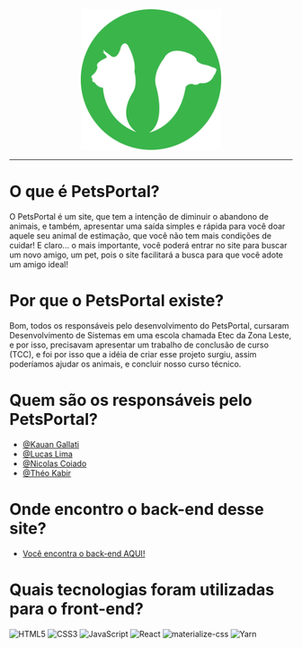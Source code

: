 <div align="center">
  <img src="src/images/Logo.svg " alt="LogoPetsPortal" width="250"/>
  
  ***
  
</div>

<div align="left">

 # O que é PetsPortal?

 <p> O PetsPortal é um site, que tem a intenção de diminuir o abandono de animais, e também, apresentar uma saída simples e rápida para você doar aquele seu animal de estimação, que você não tem mais condições de cuidar! E claro... o mais importante, você poderá entrar no site para buscar um novo amigo, um pet, pois o site facilitará a busca para que você adote um amigo ideal! </p>
 
  # Por que o PetsPortal existe?
  
  <p>Bom, todos os responsáveis pelo desenvolvimento do PetsPortal, cursaram Desenvolvimento de Sistemas em uma escola chamada Etec da Zona Leste, e por isso, precisavam apresentar um trabalho de conclusão de curso (TCC), e foi por isso que a idéia de criar esse projeto surgiu, assim poderíamos ajudar os animais, e concluir nosso curso técnico. </p>
  
  # Quem são os responsáveis pelo PetsPortal?
   * [@Kauan Gallati](https://www.instagram.com/_gallati_/)
   * [@Lucas Lima](https://github.com/LucasAna2)
   * [@Nicolas Coiado](https://github.com/NicolasCoiado)
   * [@Théo Kabir](https://github.com/theokabir)
   
  # Onde encontro o back-end desse site?
  * [Você encontra o back-end AQUI!](https://github.com/theokabir/TCC-Pets-Portal-API)
 
  # Quais tecnologias foram utilizadas para o front-end?
 
   ![HTML5](https://img.shields.io/badge/html5-%23E34F26.svg?style=for-the-badge&logo=html5&logoColor=white)
   ![CSS3](https://img.shields.io/badge/css3-%231572B6.svg?style=for-the-badge&logo=css3&logoColor=white)
   ![JavaScript](https://img.shields.io/badge/javascript-%23323330.svg?style=for-the-badge&logo=javascript&logoColor=%23F7DF1E)
   ![React](https://img.shields.io/badge/react-%2320232a.svg?style=for-the-badge&logo=react&logoColor=%2361DAFB)
   ![materialize-css](https://img.shields.io/badge/-materialize--css-ff69b4?style=for-the-badge&logo=materialize--css&logoColor=white)
   ![Yarn](https://img.shields.io/badge/yarn-%232C8EBB.svg?style=for-the-badge&logo=yarn&logoColor=white)
  
   </div>
